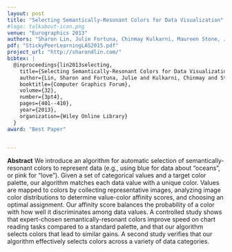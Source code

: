 ```yaml
---
layout: post
title: "Selecting Semantically‐Resonant Colors for Data Visualization"
#logo: talkabout-icon.png
venue: "Eurographics 2013"
authors: "Sharon Lin, Julie Fortuna, Chinmay Kulkarni, Maureen Stone, Jeffrey Heer"
pdf: "StickyPeerLearningLAS2015.pdf"
project_url: "http://sharondlin.com/"
bibtex: |
  @inproceedings{lin2013selecting,
    title={Selecting Semantically-Resonant Colors for Data Visualization},
    author={Lin, Sharon and Fortuna, Julie and Kulkarni, Chinmay and Stone, Maureen and Heer, Jeffrey},
    booktitle={Computer Graphics Forum},
    volume={32},
    number={3pt4},
    pages={401--410},
    year={2013},
    organization={Wiley Online Library}
  }
award: "Best Paper"


---
```


**Abstract**  We introduce an algorithm for automatic selection of semantically-resonant colors to represent data (e.g., using blue for data about “oceans”, or pink for “love”). Given a set of categorical values and a target color palette, our algorithm matches each data value with a unique color. Values are mapped to colors by collecting representative images, analyzing image color distributions to determine value-color affinity scores, and choosing an optimal assignment. Our affinity score balances the probability of a color with how well it discriminates among data values. A controlled study shows that expert-chosen semantically-resonant colors improve speed on chart reading tasks compared to a standard palette, and that our algorithm selects colors that lead to similar gains. A second study verifies that our algorithm effectively selects colors across a variety of data categories.
